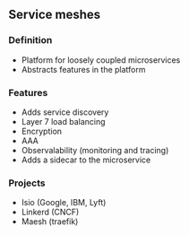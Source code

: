 ## Service meshes

### Definition

- Platform for loosely coupled microservices
- Abstracts features in the platform

### Features

- Adds service discovery
- Layer 7 load balancing
- Encryption
- AAA
- Observalability (monitoring and tracing)
- Adds a sidecar to the microservice

### Projects

- Isio (Google, IBM, Lyft)
- Linkerd (CNCF)
- Maesh (traefik)
